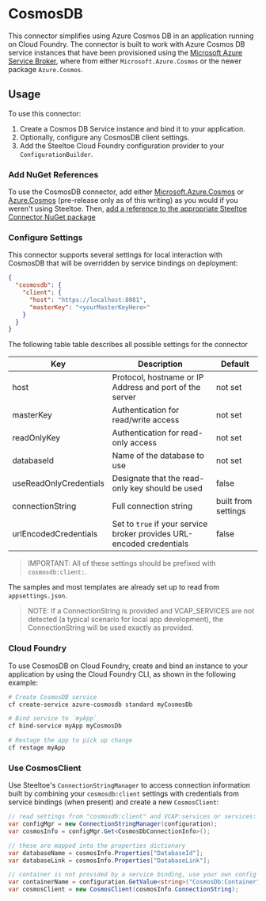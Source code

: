 # CosmosDB

This connector simplifies using Azure Cosmos DB in an application running on Cloud Foundry. The connector is built to work with Azure Cosmos DB service instances that have been provisioned using the [Microsoft Azure Service Broker](https://docs.pivotal.io/partners/azure-sb/index.html), where  from either `Microsoft.Azure.Cosmos` or the newer package `Azure.Cosmos`.

## Usage

To use this connector:

1. Create a Cosmos DB Service instance and bind it to your application.
1. Optionally, configure any CosmosDB client settings.
1. Add the Steeltoe Cloud Foundry configuration provider to your `ConfigurationBuilder`.

### Add NuGet References

To use the CosmosDB connector, add either [Microsoft.Azure.Cosmos](https://www.nuget.org/packages/Microsoft.Azure.Cosmos) or [Azure.Cosmos](https://www.nuget.org/packages/Azure.Cosmos/) (pre-release only as of this writing) as you would if you weren't using Steeltoe. Then, [add a reference to the appropriate Steeltoe Connector NuGet package](usage.md#add-nuget-references)

### Configure Settings

This connector supports several settings for local interaction with CosmosDB that will be overridden by service bindings on deployment:

```json
{
  "cosmosdb": {
    "client": {
      "host": "https://localhost:8081",
      "masterKey": "<yourMasterKeyHere>"
    }
  }
}
```

The following table table describes all possible settings for the connector

|Key|Description|Default|
|---|---|---|
|host|Protocol, hostname or IP Address and port of the server|not set|
|masterKey|Authentication for read/write access|not set|
|readOnlyKey|Authentication for read-only access|not set|
|databaseId|Name of the database to use|not set|
|useReadOnlyCredentials|Designate that the read-only key should be used|false|
|connectionString|Full connection string|built from settings|
|urlEncodedCredentials|Set to `true` if your service broker provides URL-encoded credentials|false|

>IMPORTANT: All of these settings should be prefixed with `cosmosdb:client:`.

The samples and most templates are already set up to read from `appsettings.json`.

>NOTE: If a ConnectionString is provided and VCAP_SERVICES are not detected (a typical scenario for local app development), the ConnectionString will be used exactly as provided.

### Cloud Foundry

To use CosmosDB on Cloud Foundry, create and bind an instance to your application by using the Cloud Foundry CLI, as shown in the following example:

```bash
# Create CosmosDB service
cf create-service azure-cosmosdb standard myCosmosDb

# Bind service to `myApp`
cf bind-service myApp myCosmosDb

# Restage the app to pick up change
cf restage myApp
```

### Use CosmosClient

Use Steeltoe's `ConnectionStringManager` to access connection information built by combining your `cosmosdb:client` settings with credentials from service bindings (when present) and create a new `CosmosClient`:

```csharp
// read settings from "cosmosdb:client" and VCAP:services or services:
var configMgr = new ConnectionStringManager(configuration);
var cosmosInfo = configMgr.Get<CosmosDbConnectionInfo>();

// these are mapped into the properties dictionary
var databaseName = cosmosInfo.Properties["DatabaseId"];
var databaseLink = cosmosInfo.Properties["DatabaseLink"];

// container is not provided by a service binding, use your own config value to store it:
var containerName = configuration.GetValue<string>("CosmosDb:Container");
var cosmosClient = new CosmosClient(cosmosInfo.ConnectionString);
```
